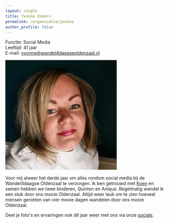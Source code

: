 ```yaml
---
layout: single
title: Yvonne Zomers
permalink: /organisatie/yvonne
author_profile: false
---
```


Functie: Social Media  
Leeftijd: 41 jaar  
E-mail: [yvonne@wandel4daagseoldenzaal.nl](mailto:yvonne@wandel4daagseoldenzaal.nl)  

![Koen, Yvonne, Quinten en Anique](/assets/organisatie/yvonne.png)

Voor mij alweer het derde jaar om alles rondom social media bij de Wandel4daagse Oldenzaal te verzorgen. Ik ben getrouwd met [Koen](/organisatie/koen) en samen hebben we twee kinderen, Quinten en Anique. Regelmatig wandel ik een stuk door ons mooie Oldenzaal. Altijd weer leuk om te zien hoeveel mensen genieten van vier mooie dagen wandelen door ons mooie Oldenzaal.  

Deel je foto's en ervaringen ook dit jaar weer met ons via onze [socials](/socials).